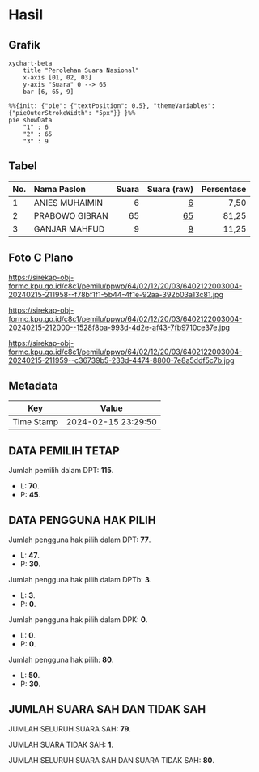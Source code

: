 # Hasil

## Grafik

```mermaid
xychart-beta
    title "Perolehan Suara Nasional"
    x-axis [01, 02, 03]
    y-axis "Suara" 0 --> 65
    bar [6, 65, 9]
```

```mermaid
%%{init: {"pie": {"textPosition": 0.5}, "themeVariables": {"pieOuterStrokeWidth": "5px"}} }%%
pie showData
    "1" : 6
    "2" : 65
    "3" : 9
```

## Tabel

| No. | Nama Paslon    | Suara | Suara (raw) | Persentase |
|:--- |:-------------- | -----:| -----------:| ----------:|
| 1   | ANIES MUHAIMIN | 6     | [6][p-1]    | 7,50       |
| 2   | PRABOWO GIBRAN | 65    | [65][p-2]   | 81,25      |
| 3   | GANJAR MAHFUD  | 9     | [9][p-3]    | 11,25      |


[p-1]: https://github.com/gigit-pemilu/pemilu-2024/blob/main/pilpres/hitung-suara/sub/64-kalimantan-timur/sub/02-kutai-kartanegara/sub/12-tabang/sub/2003-muara-ritan/sub/004-tps/sub/paslon-1.txt
[p-2]: https://github.com/gigit-pemilu/pemilu-2024/blob/main/pilpres/hitung-suara/sub/64-kalimantan-timur/sub/02-kutai-kartanegara/sub/12-tabang/sub/2003-muara-ritan/sub/004-tps/sub/paslon-2.txt
[p-3]: https://github.com/gigit-pemilu/pemilu-2024/blob/main/pilpres/hitung-suara/sub/64-kalimantan-timur/sub/02-kutai-kartanegara/sub/12-tabang/sub/2003-muara-ritan/sub/004-tps/sub/paslon-3.txt

## Foto C Plano

https://sirekap-obj-formc.kpu.go.id/c8c1/pemilu/ppwp/64/02/12/20/03/6402122003004-20240215-211958--f78bf1f1-5b44-4f1e-92aa-392b03a13c81.jpg

https://sirekap-obj-formc.kpu.go.id/c8c1/pemilu/ppwp/64/02/12/20/03/6402122003004-20240215-212000--1528f8ba-993d-4d2e-af43-7fb9710ce37e.jpg

https://sirekap-obj-formc.kpu.go.id/c8c1/pemilu/ppwp/64/02/12/20/03/6402122003004-20240215-211959--c36739b5-233d-4474-8800-7e8a5ddf5c7b.jpg


## Metadata

| Key        | Value               |
| ---------- | ------------------- |
| Time Stamp | 2024-02-15 23:29:50 |


## DATA PEMILIH TETAP

Jumlah pemilih dalam DPT: **115**.
 * L: **70**.
 * P: **45**.

## DATA PENGGUNA HAK PILIH

Jumlah pengguna hak pilih dalam DPT: **77**.
 * L: **47**.
 * P: **30**.

Jumlah pengguna hak pilih dalam DPTb: **3**.
 * L: **3**.
 * P: **0**.

Jumlah pengguna hak pilih dalam DPK: **0**.
 * L: **0**.
 * P: **0**.

Jumlah pengguna hak pilih: **80**.
 * L: **50**.
 * P: **30**.

## JUMLAH SUARA SAH DAN TIDAK SAH

JUMLAH SELURUH SUARA SAH: **79**.

JUMLAH SUARA TIDAK SAH: **1**.

JUMLAH SELURUH SUARA SAH DAN SUARA TIDAK SAH: **80**.


